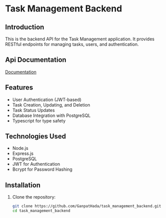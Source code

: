 # Task Management Backend

## Introduction
This is the backend API for the Task Management application. It provides RESTful endpoints for managing tasks, users, and authentication.

## Api Documentation

[Documentation](https://documenter.getpostman.com/view/19675500/2sAYdoE7HH#9224c6ef-df46-42a9-ac57-bd8cfbf313a1)

## Features
- User Authentication (JWT-based)
- Task Creation, Updating, and Deletion
- Task Status Updates
- Database Integration with PostgreSQL
- Typescript for type safety

## Technologies Used
- Node.js
- Express.js
- PostgreSQL
- JWT for Authentication
- Bcrypt for Password Hashing

## Installation

1. Clone the repository:
   ```sh
   git clone https://github.com/GanpatHada/task_management_backend.git
   cd task_management_backend
